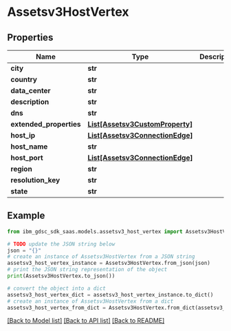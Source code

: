 # Assetsv3HostVertex


## Properties

Name | Type | Description | Notes
------------ | ------------- | ------------- | -------------
**city** | **str** |  | [optional] 
**country** | **str** |  | [optional] 
**data_center** | **str** |  | [optional] 
**description** | **str** |  | [optional] 
**dns** | **str** |  | [optional] 
**extended_properties** | [**List[Assetsv3CustomProperty]**](Assetsv3CustomProperty.md) |  | [optional] 
**host_ip** | [**List[Assetsv3ConnectionEdge]**](Assetsv3ConnectionEdge.md) |  | [optional] 
**host_name** | **str** |  | [optional] 
**host_port** | [**List[Assetsv3ConnectionEdge]**](Assetsv3ConnectionEdge.md) |  | [optional] 
**region** | **str** |  | [optional] 
**resolution_key** | **str** |  | [optional] 
**state** | **str** |  | [optional] 

## Example

```python
from ibm_gdsc_sdk_saas.models.assetsv3_host_vertex import Assetsv3HostVertex

# TODO update the JSON string below
json = "{}"
# create an instance of Assetsv3HostVertex from a JSON string
assetsv3_host_vertex_instance = Assetsv3HostVertex.from_json(json)
# print the JSON string representation of the object
print(Assetsv3HostVertex.to_json())

# convert the object into a dict
assetsv3_host_vertex_dict = assetsv3_host_vertex_instance.to_dict()
# create an instance of Assetsv3HostVertex from a dict
assetsv3_host_vertex_from_dict = Assetsv3HostVertex.from_dict(assetsv3_host_vertex_dict)
```
[[Back to Model list]](../README.md#documentation-for-models) [[Back to API list]](../README.md#documentation-for-api-endpoints) [[Back to README]](../README.md)



